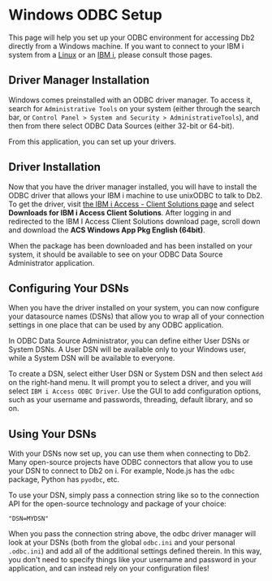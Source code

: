 # Windows ODBC Setup

This page will help you set up your ODBC environment for accessing Db2 directly from a Windows machine. If you want to connect to your IBM i system from a [Linux](./2.linux.md) or an [IBM i](./2.ibmi.md), please consult those pages.

## Driver Manager Installation

Windows comes preinstalled with an ODBC driver manager. To access it, search for `Administrative Tools` on your system (either through the search bar, or `Control Panel > System and Security > AdministrativeTools`), and then from there select ODBC Data Sources (either 32-bit or 64-bit).

From this application, you can set up your drivers.

## Driver Installation

Now that you have the driver manager installed, you will have to install the ODBC driver that allows your IBM i machine to use unixODBC to talk to Db2. To get the driver, visit [the IBM i Access - Client Solutions page](https://www-01.ibm.com/support/docview.wss?uid=isg3T1026805) and select **Downloads for IBM i Access Client Solutions**. After logging in and redirected to the IBM I Access Client Solutions download page, scroll down and download the **ACS Windows App Pkg English (64bit)**.

When the package has been downloaded and has been installed on your system, it should be available to see on your ODBC Data Source Administrator application.

## Configuring Your DSNs

When you have the driver installed on your system, you can now configure your datasource names (DSNs) that allow you to wrap all of your connection settings in one place that can be used by any ODBC application.

In ODBC Data Source Administrator, you can define either User DSNs or System DSNs. A User DSN will be available only to your Windows user, while a System DSN will be available to everyone.

To create a DSN, select either User DSN or System DSN and then select `Add` on the right-hand menu. It will prompt you to select a driver, and you will select `IBM i Access ODBC Driver`. Use the GUI to add configuration options, such as your username and passwords, threading, default library, and so on.

## Using Your DSNs

With your DSNs now set up, you can use them when connecting to Db2. Many open-source projects have ODBC connectors that allow you to use your DSN to connect to Db2 on i. For example, Node.js has the `odbc` package, Python has `pyodbc`, etc.

To use your DSN, simply pass a connection string like so to the connection API for the open-source technology and package of your choice:

```
"DSN=MYDSN"
```
When you pass the connection string above, the odbc driver manager will look at your DSNs (both from the global `odbc.ini` and your personal `.odbc.ini`) and add all of the additional settings defined therein. In this way, you don't need to specify things like your username and password in your application, and can instead rely on your configuration files!
